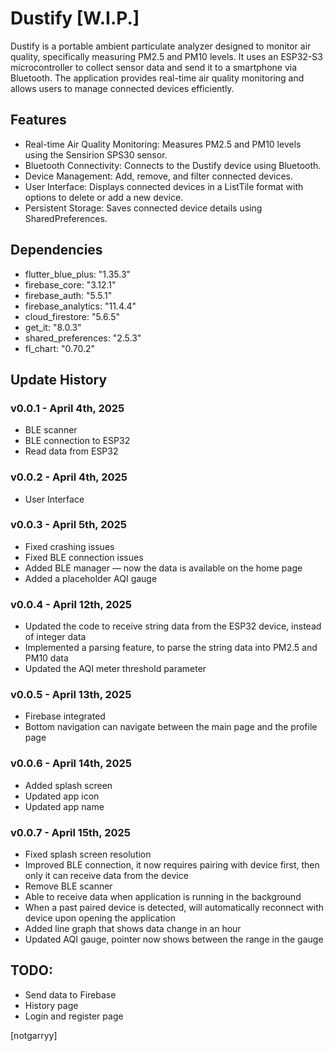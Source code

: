 # Dustify [W.I.P.]
Dustify is a portable ambient particulate analyzer designed to monitor air quality, specifically measuring PM2.5 and PM10 levels. It uses an ESP32-S3 microcontroller to collect sensor data and send it to a smartphone via Bluetooth. The application provides real-time air quality monitoring and allows users to manage connected devices efficiently.

## Features
- Real-time Air Quality Monitoring: Measures PM2.5 and PM10 levels using the Sensirion SPS30 sensor.
- Bluetooth Connectivity: Connects to the Dustify device using Bluetooth.
- Device Management: Add, remove, and filter connected devices.
- User Interface: Displays connected devices in a ListTile format with options to delete or add a new device.
- Persistent Storage: Saves connected device details using SharedPreferences.

## Dependencies
- flutter_blue_plus: "1.35.3"<br>
- firebase_core: "3.12.1"<br>
- firebase_auth: "5.5.1"<br>
- firebase_analytics: "11.4.4"<br>
- cloud_firestore: "5.6.5"<br>
- get_it: "8.0.3"<br>
- shared_preferences: "2.5.3"<br>
- fl_chart: "0.70.2"

## Update History
### v0.0.1 - April 4th, 2025 
- BLE scanner
- BLE connection to ESP32
- Read data from ESP32

### v0.0.2 - April 4th, 2025 
- User Interface

### v0.0.3 - April 5th, 2025 
- Fixed crashing issues
- Fixed BLE connection issues
- Added BLE manager — now the data is available on the home page
- Added a placeholder AQI gauge

### v0.0.4 - April 12th, 2025 
- Updated the code to receive string data from the ESP32 device, instead of integer data
- Implemented a parsing feature, to parse the string data into PM2.5 and PM10 data
- Updated the AQI meter threshold parameter

### v0.0.5 - April 13th, 2025
- Firebase integrated
- Bottom navigation can navigate between the main page and the profile page

### v0.0.6 - April 14th, 2025
- Added splash screen
- Updated app icon
- Updated app name

### v0.0.7 - April 15th, 2025
- Fixed splash screen resolution
- Improved BLE connection, it now requires pairing with device first, then only it can receive data from the device
- Remove BLE scanner
- Able to receive data when application is running in the background
- When a past paired device is detected, will automatically reconnect with device upon opening the application
- Added line graph that shows data change in an hour
- Updated AQI gauge, pointer now shows between the range in the gauge

## TODO:
- Send data to Firebase
- History page
- Login and register page

[notgarryy]
